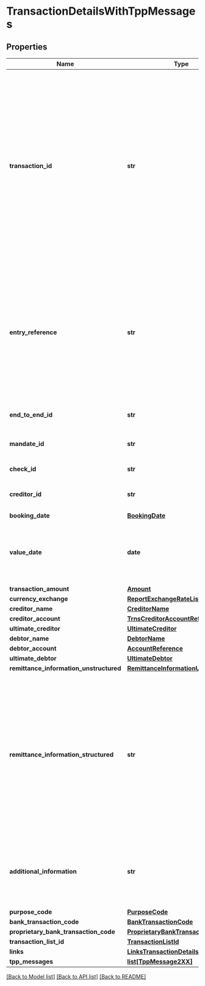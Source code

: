 # TransactionDetailsWithTppMessages

## Properties
Name | Type | Description | Notes
------------ | ------------- | ------------- | -------------
**transaction_id** | **str** | the Transaction Id can be used as access-ID in the API, where more details on an transaction is offered.  If this data attribute is provided this shows that the AIS can get access on more details about this  transaction using the GET Transaction Details Request   | [optional] 
**entry_reference** | **str** | Is the identification of the transaction as used e.g. for reference for deltafunction on application level.  The same identification as for example used within camt.05x messages.  | [optional] 
**end_to_end_id** | **str** | Unique end to end identity. | [optional] 
**mandate_id** | **str** | Identification of Mandates, e.g. a SEPA Mandate ID. | [optional] 
**check_id** | **str** | Identification of a Cheque. | [optional] 
**creditor_id** | **str** | Identification of Creditors, e.g. a SEPA Creditor ID. | [optional] 
**booking_date** | [**BookingDate**](BookingDate.md) |  | [optional] 
**value_date** | **date** | The Date at which assets become available to the account owner in case of a credit. | [optional] 
**transaction_amount** | [**Amount**](Amount.md) |  | 
**currency_exchange** | [**ReportExchangeRateList**](ReportExchangeRateList.md) |  | [optional] 
**creditor_name** | [**CreditorName**](CreditorName.md) |  | [optional] 
**creditor_account** | [**TrnsCreditorAccountReference**](TrnsCreditorAccountReference.md) |  | [optional] 
**ultimate_creditor** | [**UltimateCreditor**](UltimateCreditor.md) |  | [optional] 
**debtor_name** | [**DebtorName**](DebtorName.md) |  | [optional] 
**debtor_account** | [**AccountReference**](AccountReference.md) |  | [optional] 
**ultimate_debtor** | [**UltimateDebtor**](UltimateDebtor.md) |  | [optional] 
**remittance_information_unstructured** | [**RemittanceInformationUnstructured**](RemittanceInformationUnstructured.md) |  | [optional] 
**remittance_information_structured** | **str** | Reference as contained in the structured remittance reference structure (without the surrounding XML structure).  Different from other places the content is containt in plain form not in form of a structered field.  | [optional] 
**additional_information** | **str** | Might be used by the ASPSP to transport additional transaction related information to the PSU.  | [optional] 
**purpose_code** | [**PurposeCode**](PurposeCode.md) |  | [optional] 
**bank_transaction_code** | [**BankTransactionCode**](BankTransactionCode.md) |  | [optional] 
**proprietary_bank_transaction_code** | [**ProprietaryBankTransactionCode**](ProprietaryBankTransactionCode.md) |  | [optional] 
**transaction_list_id** | [**TransactionListId**](TransactionListId.md) |  | [optional] 
**links** | [**LinksTransactionDetails**](LinksTransactionDetails.md) |  | [optional] 
**tpp_messages** | [**list[TppMessage2XX]**](TppMessage2XX.md) |  | [optional] 

[[Back to Model list]](../README.md#documentation-for-models) [[Back to API list]](../README.md#documentation-for-api-endpoints) [[Back to README]](../README.md)

